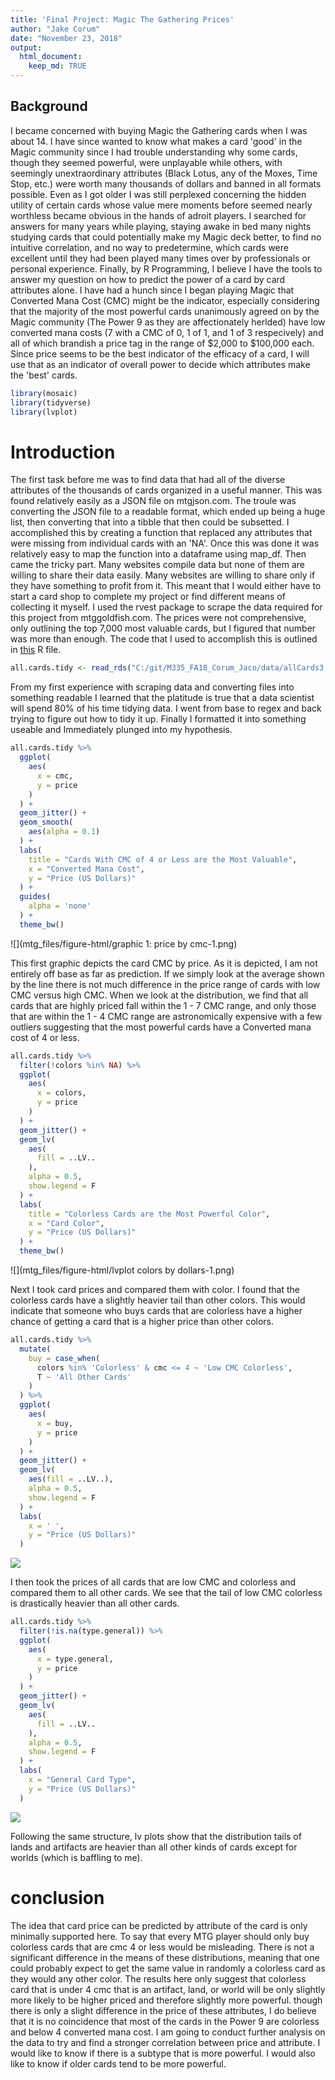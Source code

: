 ```yaml
---
title: 'Final Project: Magic The Gathering Prices'
author: "Jake Corum"
date: "November 23, 2018"
output: 
  html_document:
    keep_md: TRUE
---
```




## Background

  I became concerned with buying Magic the Gathering cards when I was about 14. I have since wanted to know what makes a card 'good' in the Magic community since I had trouble understanding why some cards, though they seemed powerful, were unplayable while others, with seemingly unextraordinary attributes (Black Lotus, any of the Moxes, Time Stop, etc.) were worth many thousands of dollars and banned in all formats possible. Even as I got older I was still perplexed concerning the hidden utility of certain cards whose value mere moments before seemed nearly worthless became obvious in the hands of adroit players. I searched for answers for many years while playing, staying awake in bed many nights studying cards that could potentially make my Magic deck better, to find no intuitive correlation, and no way to predetermine, which cards were excellent until they had been played many times over by professionals or personal experience. 
  Finally, by R Programming, I believe I have the tools to answer my question on how to predict the power of a card by card attributes alone. I have had a hunch since I began playing Magic that Converted Mana Cost (CMC) might be the indicator, especially considering that the majority of the most powerful cards unanimously agreed on by the Magic community (The Power 9 as they are affectionately herlded) have low converted mana costs (7 with a CMC of 0, 1 of 1, and 1 of 3 respecively) and all of which brandish a price tag in the range of $2,000 to $100,000 each. Since price seems to be the best indicator of the efficacy of a card, I will use that as an indicator of overall power to decide which attributes make the 'best' cards. 





```r
library(mosaic)
library(tidyverse)
library(lvplot)
```

# Introduction

The first task before me was to find data that had all of the diverse attributes of the thousands of cards organized in a useful manner. This was found relatively easily as a JSON file on mtgjson.com. The troule was converting the JSON file to a readable format, which ended up being a huge list, then converting that into a tibble that then could be subsetted. I accomplished this by creating a function that replaced any attributes that were missing from individual cards with an 'NA'. Once this was done it was relatively easy to map the function into a dataframe using map_df. 
  Then came the tricky part. Many websites compile data but none of them are willing to share their data easily. Many websites are willing to share only if they have something to profit from it. This meant that I would either have to start a card shop to complete my project or find different means of collecting it myself. I used the rvest package to scrape the data required for this project from mtggoldfish.com. The prices were not comprehensive, only outlining the top 7,000 most valuable cards, but I figured that number was more than enough. 
  The code that I used to accomplish this is outlined in [this](https://github.com/jcorum11/MagicTheGatheringPrices/blob/master/MTGProject/mtg.R) R file. 




```r
all.cards.tidy <- read_rds("C:/git/M335_FA18_Corum_Jaco/data/allCards3.Rds")
```

  From my first experience with scraping data and converting files into something readable I learned that the platitude is true that a data scientist will spend 80% of his time tidying data. I went from base to regex and back trying to figure out how to tidy it up. Finally I formatted it into something useable and Immediately plunged into my hypothesis. 


```r
all.cards.tidy %>% 
  ggplot(
    aes(
      x = cmc, 
      y = price
    )
  ) +
  geom_jitter() +
  geom_smooth(
    aes(alpha = 0.1)
  ) +
  labs(
    title = "Cards With CMC of 4 or Less are the Most Valuable", 
    x = "Converted Mana Cost", 
    y = "Price (US Dollars)"
  ) +
  guides(
    alpha = 'none'
  ) +
  theme_bw()
```

![](mtg_files/figure-html/graphic 1: price by cmc-1.png)<!-- -->




  This first graphic depicts the card CMC by price. As it is depicted, I am not entirely off base as far as prediction. If we simply look at the average shown by the line there is not much difference in the price range of cards with low CMC versus high CMC. When we look at the distribution, we find that all cards that are highly priced fall within the 1 - 7 CMC range, and only those that are within the 1 - 4 CMC range are astronomically expensive with a few outliers suggesting that the most powerful cards have a Converted mana cost of 4 or less. 









```r
all.cards.tidy %>% 
  filter(!colors %in% NA) %>% 
  ggplot(
    aes(
      x = colors, 
      y = price
    )
  ) +
  geom_jitter() +
  geom_lv(
    aes(
      fill = ..LV..
    ), 
    alpha = 0.5, 
    show.legend = F
  ) +
  labs(
    title = "Colorless Cards are the Most Powerful Color", 
    x = "Card Color", 
    y = "Price (US Dollars)"
  ) +
  theme_bw()
```

![](mtg_files/figure-html/lvplot colors by dollars-1.png)<!-- -->


Next I took card prices and compared them with color. I found that the colorless cards have a slightly heavier tail than other colors. This would indicate that someone who buys cards that are colorless have a higher chance of getting a card that is a higher price than other colors. 




```r
all.cards.tidy %>% 
  mutate(
    buy = case_when(
      colors %in% 'Colorless' & cmc <= 4 ~ 'Low CMC Colorless', 
      T ~ 'All Other Cards'
    )
  ) %>% 
  ggplot(
    aes(
      x = buy, 
      y = price
    )
  ) +
  geom_jitter() +
  geom_lv(
    aes(fill = ..LV..), 
    alpha = 0.5, 
    show.legend = F
  ) +
  labs(
    x = ' ',
    y = "Price (US Dollars)"
  )
```

![](mtg_files/figure-html/unnamed-chunk-1-1.png)<!-- -->




I then took the prices of all cards that are low CMC and colorless and compared them to all other cards. We see that the tail of low CMC colorless is drastically heavier than all other cards. 


```r
all.cards.tidy %>% 
  filter(!is.na(type.general)) %>% 
  ggplot(
    aes(
      x = type.general, 
      y = price
    )
  ) +
  geom_jitter() + 
  geom_lv(
    aes(
      fill = ..LV..
    ),
    alpha = 0.5, 
    show.legend = F
  ) + 
  labs(
    x = "General Card Type", 
    y = "Price (US Dollars)"
  )
```

![](mtg_files/figure-html/unnamed-chunk-2-1.png)<!-- -->

Following the same structure, lv plots show that the distribution tails of lands and artifacts are heavier than all other kinds of cards except for worlds (which is baffling to me).

# conclusion

  The idea that card price can be predicted by attribute of the card is only minimally supported here. To say that every MTG player should only buy colorless cards that are cmc 4 or less would be misleading. There is not a significant difference in the means of these distributions, meaning that one could probably expect to get the same value in randomly a colorless card as they would any other color. The results here only suggest that colorless card that is under 4 cmc that is an artifact, land, or world will be only slightly more likely to be higher priced and therefore slightly more powerful. though there is only a slight difference in the price of these attributes, I do believe that it is no coincidence that most of the cards in the Power 9 are colorless and below 4 converted mana cost. 
  I am going to conduct further analysis on the data to try and find a stronger correlation between price and attribute. I would like to know if there is a subtype that is more powerful. I would also like to know if older cards tend to be more powerful. 






